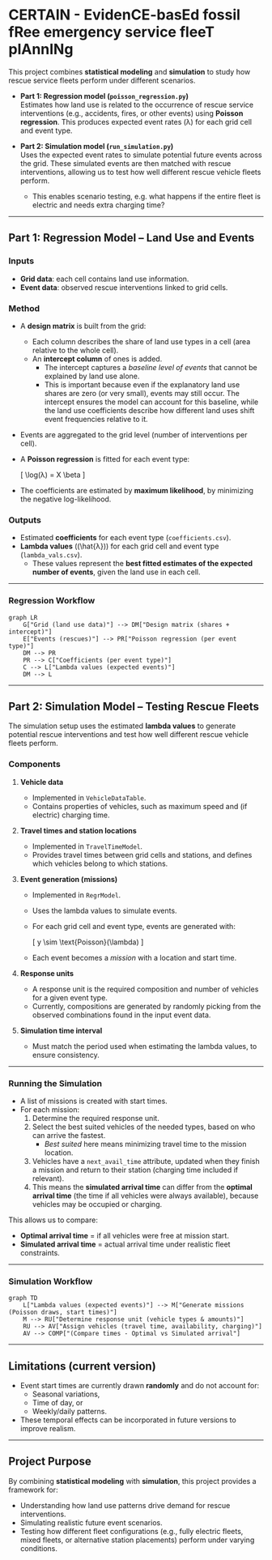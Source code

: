 # CERTAIN - EvidenCE-basEd fossil fRee emergency service fleeT plAnnINg

This project combines **statistical modeling** and **simulation** to study how rescue service fleets perform under different scenarios.  

- **Part 1: Regression model (`poisson_regression.py`)**  
  Estimates how land use is related to the occurrence of rescue service interventions (e.g., accidents, fires, or other events) using **Poisson regression**. This produces expected event rates (λ) for each grid cell and event type.  

- **Part 2: Simulation model (`run_simulation.py`)**  
  Uses the expected event rates to simulate potential future events across the grid. These simulated events are then matched with rescue interventions, allowing us to test how well different rescue vehicle fleets perform.  
  - This enables scenario testing, e.g. what happens if the entire fleet is electric and needs extra charging time?  

---

## Part 1: Regression Model – Land Use and Events  

### Inputs  
- **Grid data**: each cell contains land use information.  
- **Event data**: observed rescue interventions linked to grid cells.  

### Method  
- A **design matrix** is built from the grid:  
  - Each column describes the share of land use types in a cell (area relative to the whole cell).  
  - An **intercept column** of ones is added.  
    - The intercept captures a *baseline level of events* that cannot be explained by land use alone.  
    - This is important because even if the explanatory land use shares are zero (or very small), events may still occur. The intercept ensures the model can account for this baseline, while the land use coefficients describe how different land uses shift event frequencies relative to it.  
- Events are aggregated to the grid level (number of interventions per cell).  
- A **Poisson regression** is fitted for each event type:  

  \[
  \log(λ) = X \beta
  \]

- The coefficients are estimated by **maximum likelihood**, by minimizing the negative log-likelihood.  

### Outputs  
- Estimated **coefficients** for each event type (`coefficients.csv`).  
- **Lambda values** (\(\hat{λ}\)) for each grid cell and event type (`lambda_vals.csv`).  
  - These values represent the **best fitted estimates of the expected number of events**, given the land use in each cell.  

---

### Regression Workflow  

```mermaid
graph LR
    G["Grid (land use data)"] --> DM["Design matrix (shares + intercept)"]
    E["Events (rescues)"] --> PR["Poisson regression (per event type)"]
    DM --> PR
    PR --> C["Coefficients (per event type)"]
    C --> L["Lambda values (expected events)"]
    DM --> L
```

---

## Part 2: Simulation Model – Testing Rescue Fleets  

The simulation setup uses the estimated **lambda values** to generate potential rescue interventions and test how well different rescue vehicle fleets perform.  

### Components  
1. **Vehicle data**  
   - Implemented in `VehicleDataTable`.  
   - Contains properties of vehicles, such as maximum speed and (if electric) charging time.  

2. **Travel times and station locations**  
   - Implemented in `TravelTimeModel`.  
   - Provides travel times between grid cells and stations, and defines which vehicles belong to which stations.  

3. **Event generation (missions)**  
   - Implemented in `RegrModel`.  
   - Uses the lambda values to simulate events.  
   - For each grid cell and event type, events are generated with:  

     \[
     y \sim \text{Poisson}(\lambda)
     \]

   - Each event becomes a *mission* with a location and start time.  

4. **Response units**  
   - A response unit is the required composition and number of vehicles for a given event type.  
   - Currently, compositions are generated by randomly picking from the observed combinations found in the input event data.  

5. **Simulation time interval**  
   - Must match the period used when estimating the lambda values, to ensure consistency.  

---

### Running the Simulation  

- A list of missions is created with start times.  
- For each mission:  
  1. Determine the required response unit.  
  2. Select the best suited vehicles of the needed types, based on who can arrive the fastest.  
     - *Best suited* here means minimizing travel time to the mission location.  
  3. Vehicles have a `next_avail_time` attribute, updated when they finish a mission and return to their station (charging time included if relevant).  
  4. This means the **simulated arrival time** can differ from the **optimal arrival time** (the time if all vehicles were always available), because vehicles may be occupied or charging.  

This allows us to compare:  
- **Optimal arrival time** = if all vehicles were free at mission start.  
- **Simulated arrival time** = actual arrival time under realistic fleet constraints.  

---

### Simulation Workflow  

```mermaid
graph TD
    L["Lambda values (expected events)"] --> M["Generate missions (Poisson draws, start times)"]
    M --> RU["Determine response unit (vehicle types & amounts)"]
    RU --> AV["Assign vehicles (travel time, availability, charging)"]
    AV --> COMP["(Compare times - Optimal vs Simulated arrival"]
```

---

## Limitations (current version)  

- Event start times are currently drawn **randomly** and do not account for:  
  - Seasonal variations,  
  - Time of day, or  
  - Weekly/daily patterns.  
- These temporal effects can be incorporated in future versions to improve realism.  

---

## Project Purpose  

By combining **statistical modeling** with **simulation**, this project provides a framework for:  
- Understanding how land use patterns drive demand for rescue interventions.  
- Simulating realistic future event scenarios.  
- Testing how different fleet configurations (e.g., fully electric fleets, mixed fleets, or alternative station placements) perform under varying conditions.  
